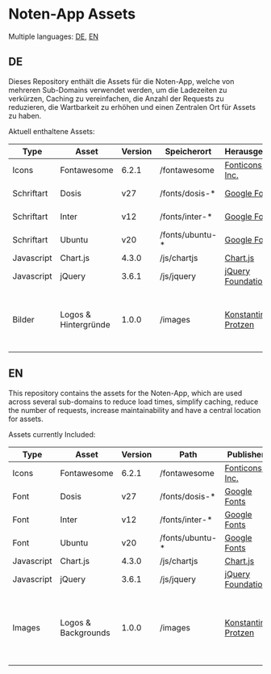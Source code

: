 # Noten-App Assets

Multiple languages: [DE](#de), [EN](#en)

## DE

Dieses Repository enthält die Assets für die Noten-App, welche von mehreren Sub-Domains verwendet werden, um die Ladezeiten zu verkürzen, Caching zu vereinfachen, die Anzahl der Requests zu reduzieren, die Wartbarkeit zu erhöhen und einen Zentralen Ort für Assets zu haben.

Aktuell enthaltene Assets:

| Type       | Asset                | Version | Speicherort      | Herausgeber                                         | Lizenz                                                                                     |
| ---------- | -------------------- | ------- | ---------------- | --------------------------------------------------- | ------------------------------------------------------------------------------------------ |
| Icons      | Fontawesome          | 6.2.1   | /fontawesome     | [Fonticons, Inc.](https://fontawesome.com/)         | [Multiple](https://fontawesome.com/v4/license/)                                            |
| Schriftart | Dosis                | v27     | /fonts/dosis-\*  | [Google Fonts](https://fonts.google.com/)           | [Open Font License](https://scripts.sil.org/cms/scripts/page.php?site_id=nrsi&id=OFL)      |
| Schriftart | Inter                | v12     | /fonts/inter-\*  | [Google Fonts](https://fonts.google.com/)           | [Open Font License](https://scripts.sil.org/cms/scripts/page.php?site_id=nrsi&id=OFL)      |
| Schriftart | Ubuntu               | v20     | /fonts/ubuntu-\* | [Google Fonts](https://fonts.google.com/)           | [Ubuntu Font License](http://font.ubuntu.com/ufl/)                                         |
| Javascript | Chart.js             | 4.3.0   | /js/chartjs      | [Chart.js](https://www.chartjs.org/)                | [MIT](/js/chartjs/LICENSE.md)                                                              |
| Javascript | jQuery               | 3.6.1   | /js/jquery       | [jQuery Foundation](https://jquery.org/)            | [MIT](https://jquery.org/license/)                                                         |
| Bilder     | Logos & Hintergründe | 1.0.0   | /images          | [Konstantin Protzen](https://konstantin-protzen.eu) | N/A (Keine Lizenz - Keine nutzung oder weiterverbreitung ohne explizite Erlaubnis erlaubt) |

## EN

This repository contains the assets for the Noten-App, which are used across several sub-domains to reduce load times, simplify caching, reduce the number of requests, increase maintainability and have a central location for assets.

Assets currently Included:

| Type       | Asset               | Version | Path             | Publisher                                           | Licence                                                                               |
| ---------- | ------------------- | ------- | ---------------- | --------------------------------------------------- | ------------------------------------------------------------------------------------- |
| Icons      | Fontawesome         | 6.2.1   | /fontawesome     | [Fonticons, Inc.](https://fontawesome.com/)         | [Multiple](https://fontawesome.com/v4/license/)                                       |
| Font       | Dosis               | v27     | /fonts/dosis-\*  | [Google Fonts](https://fonts.google.com/)           | [Open Font License](https://scripts.sil.org/cms/scripts/page.php?site_id=nrsi&id=OFL) |
| Font       | Inter               | v12     | /fonts/inter-\*  | [Google Fonts](https://fonts.google.com/)           | [Open Font License](https://scripts.sil.org/cms/scripts/page.php?site_id=nrsi&id=OFL) |
| Font       | Ubuntu              | v20     | /fonts/ubuntu-\* | [Google Fonts](https://fonts.google.com/)           | [Ubuntu Font License](http://font.ubuntu.com/ufl/)                                    |
| Javascript | Chart.js            | 4.3.0   | /js/chartjs      | [Chart.js](https://www.chartjs.org/)                | [MIT](/js/chartjs/LICENSE.md)                                                         |
| Javascript | jQuery              | 3.6.1   | /js/jquery       | [jQuery Foundation](https://jquery.org/)            | [MIT](https://jquery.org/license/)                                                    |
| Images     | Logos & Backgrounds | 1.0.0   | /images          | [Konstantin Protzen](https://konstantin-protzen.eu) | N/A (No license - No redistribution without explicit permission allowed)              |
